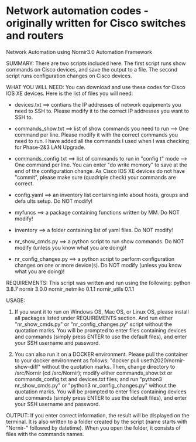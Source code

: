 # Network automation codes - originally written for Cisco switches and routers
Network Automation using Nornir3.0 Automation Framework

SUMMARY: There are two scripts included here. The first script runs show commands on Cisco devices, and save the output to a file. The second script runs configuration changes on Cisco devices. 

WHAT YOU WILL NEED: You can download and use these codes for Cisco IOS XE devices. Here is the list of files you will need:

- devices.txt ==> contians the IP addresses of network equipments you need to SSH to. Please modify it to the correct IP addresses you want to SSH to.

- commands\_show.txt ==> list of show commands you need to run --> One command per line. Please modify it with the correct commands you need to run. I have added all the commands I used when I was checking for Phase-2&3 LAN Upgrade.

- commands\_config.txt ==> list of commands to run in "config t" mode --> One command per line. You can enter "do write memory" to save at the end of the configuration change. As Cisco IOS XE devices do not have "commit", please make sure (quadriple check) your commands are correct.

- config.yaml ==> an inventory list containing info about hosts, groups and defa
ults setup. Do NOT modify!

- myfuncs ==> a package containing functions written by MM. Do NOT modify!

- inventory ==> a folder containing list of yaml files. Do NOT modify!

- nr\_show\_cmds.py ==> a python script to run show commands. Do NOT modify (unless you know what you are doing)!

- nr\_config\_changes.py ==> a python script to perform configuration changes on one or more device(s). Do NOT modify (unless you know what you are doing)!


REQUIREMENTS: This script was written and run using the following:
python 3.8.7
nornir 3.0.0
nornir_netmiko 0.1.1
nornir_utils 0.1.1
			

USAGE: 
1) If you want it to run on Windows OS, Mac OS, or Linux OS, please install all packages listed under REQUIREMENTS section. And run either "nr\_show\_cmds.py" or "nr\_config\_changes.py" script without the quotation marks. You will be prompted to enter files containing devices and commands (simply press ENTER to use the default files), and enter your SSH username and password.

2) You can also run it on a DOCKER environment. Please pull the container to your docker environment as follows: "docker pull useth2020/nornir-show-diff" without the quotation marks. Then, change directory to /src/Nornir (cd /src/Nornir); modify either commands\_show.txt or commands\_config.txt and devices.txt files; and run "python3 nr\_show\_cmds.py" or "python3 nr\_config\_changes.py" without the quotation marks. You will be prompted to enter files containing devices and commands (simply press ENTER to use the default files), and enter your SSH username and password.


OUTPUT: If you enter correct information, the result will be displayed on the terminal. It is also written to a folder created by the script (name starts with "Nornir-" followed by datetime). When you open the folder, it consists of files with the commands names.
